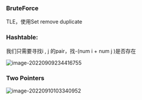 ### BruteForce

TLE，使用Set remove duplicate



### Hashtable:

我们只需要寻找i , j 的pair，找-(num i + num j )是否存在

![image-20220909234416755](https://tva1.sinaimg.cn/large/e6c9d24egy1h61d2g8n3fj20xc06m3zb.jpg)



### Two Pointers

![image-20220910103340952](https://tva1.sinaimg.cn/large/e6c9d24egy1h61vu6wjk7j21ma0u079m.jpg)